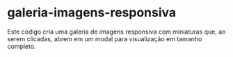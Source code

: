 # galeria-imagens-responsiva
Este código cria uma galeria de imagens responsiva com miniaturas que, ao serem clicadas, abrem em um modal para visualização em tamanho completo.
